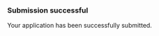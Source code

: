 <div class="au-body au-body--dark">
  <div class="au-page-alerts au-page-alerts--success au-page-alerts--dark">
    <h3>Submission successful</h3>
    <p>Your application has been successfully submitted.</p>
  </div>
</div>